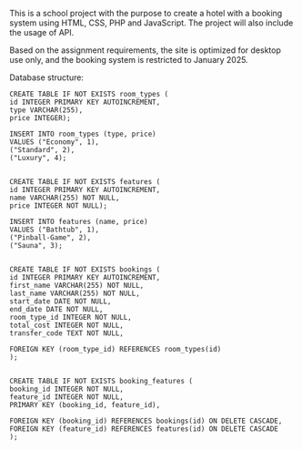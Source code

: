 This is a school project with the purpose to create a hotel with a booking system using HTML, CSS, PHP and JavaScript. The project will also include the usage of API.

Based on the assignment requirements, the site is optimized for desktop use only, and the booking system is restricted to January 2025.

Database structure:
```
CREATE TABLE IF NOT EXISTS room_types (
id INTEGER PRIMARY KEY AUTOINCREMENT,
type VARCHAR(255),
price INTEGER);

INSERT INTO room_types (type, price)
VALUES ("Economy", 1),
("Standard", 2),
("Luxury", 4);


CREATE TABLE IF NOT EXISTS features (
id INTEGER PRIMARY KEY AUTOINCREMENT,
name VARCHAR(255) NOT NULL,
price INTEGER NOT NULL);

INSERT INTO features (name, price)
VALUES ("Bathtub", 1),
("Pinball-Game", 2),
("Sauna", 3);


CREATE TABLE IF NOT EXISTS bookings (
id INTEGER PRIMARY KEY AUTOINCREMENT,
first_name VARCHAR(255) NOT NULL,
last_name VARCHAR(255) NOT NULL,
start_date DATE NOT NULL,
end_date DATE NOT NULL,
room_type_id INTEGER NOT NULL,
total_cost INTEGER NOT NULL,
transfer_code TEXT NOT NULL,

FOREIGN KEY (room_type_id) REFERENCES room_types(id)
);


CREATE TABLE IF NOT EXISTS booking_features (
booking_id INTEGER NOT NULL,
feature_id INTEGER NOT NULL,
PRIMARY KEY (booking_id, feature_id),

FOREIGN KEY (booking_id) REFERENCES bookings(id) ON DELETE CASCADE,
FOREIGN KEY (feature_id) REFERENCES features(id) ON DELETE CASCADE
);
```